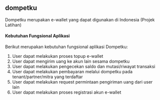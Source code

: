 ## dompetku

Dompetku merupakan e-wallet yang dapat digunakan di Indonesia (Projek Latihan)

#### Kebutuhan Fungsional Aplikasi

Berikut merupakan kebutuhan fungsional aplikasi Dompetku:
1. User dapat melakukan proses topup e-wallet
2. User dapat mengirim uang ke akun lain sesama dompetku
3. User dapat melakukan pengecekan saldo dan mutasi/riwayat transaksi
4. User dapat melakukan pembayaran melalui dompetku pada tenant/partner/mitra yang terdaftar
5. User dapat melakukan request permintaan pengiriman uang dari user lain
6. User dapat melakukan proses registrasi akun e-wallet
